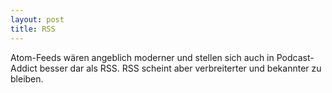 ```yaml
---
layout: post
title: RSS
---
```


Atom-Feeds wären angeblich moderner und stellen sich auch in Podcast-Addict besser dar als RSS. RSS scheint aber verbreiterter und bekannter zu bleiben.
